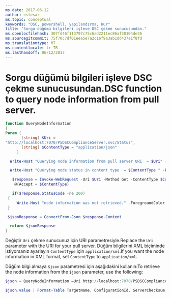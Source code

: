 ```yaml
---
ms.date: 2017-06-12
author: eslesar
ms.topic: conceptual
keywords: "DSC, powershell, yapılandırma, Kur"
title: "Sorgu düğümü bilgileri işleve DSC çekme sunucusundan."
ms.openlocfilehash: 307fd46f113797c75c6ad2211ec86af30104de36
ms.sourcegitcommit: 75f70c7df01eea5e7a2c16f9a3ab1dd437a1f8fd
ms.translationtype: MT
ms.contentlocale: tr-TR
ms.lasthandoff: 06/12/2017
---
```

# <a name="dsc-function-to-query-node-information-from-pull-server"></a><span data-ttu-id="9f1a1-103">Sorgu düğümü bilgileri işleve DSC çekme sunucusundan.</span><span class="sxs-lookup"><span data-stu-id="9f1a1-103">DSC function to query node information from pull server.</span></span>

```powershell
function QueryNodeInformation
{
Param (      
       [string] $Uri =
"http://localhost:7070/PSDSCComplianceServer.svc/Status",                         
       [string] $ContentType = "application/json"           
     )

  Write-Host "Querying node information from pull server URI  = $Uri" -ForegroundColor Green

  Write-Host "Querying node status in content type  = $ContentType " -ForegroundColor Green

   $response = Invoke-WebRequest -Uri $Uri -Method Get -ContentType $ContentType -UseDefaultCredentials -Headers 
    @{Accept = $ContentType}

   if($response.StatusCode -ne 200)
 {
     Write-Host "node information was not retrieved." -ForegroundColor Red
 }

 $jsonResponse = ConvertFrom-Json $response.Content

  return $jsonResponse
}
```

<span data-ttu-id="9f1a1-104">Değiştir `Uri` çekme sunucunuz için URI parametresiyle.</span><span class="sxs-lookup"><span data-stu-id="9f1a1-104">Replace the `Uri` parameter with the URI for your pull server.</span></span> <span data-ttu-id="9f1a1-105">Düğüm bilgilerini XML biçiminde istiyorsanız ayarlayın `ContentType` için `application/xml`.</span><span class="sxs-lookup"><span data-stu-id="9f1a1-105">If you want the node information in XML format, set `ContentType` to `application/xml`.</span></span>

<span data-ttu-id="9f1a1-106">Düğüm bilgi almaya `$json` parametresi için aşağıdakini kullanın:</span><span class="sxs-lookup"><span data-stu-id="9f1a1-106">To retrieve the node information from the `$json` parameter, use the following:</span></span>

```powershell
$json = QueryNodeInformation –Uri http://localhost:7070/PSDSCComplianceServer.svc/Status 

$json.value | Format-Table TargetName, ConfigurationId, ServerChecksum, NodeCompliant, LastComplianceTime, StatusCode
```

